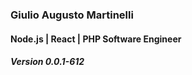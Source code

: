 
### Giulio Augusto Martinelli
#### Node.js | React | PHP Software Engineer
##### Version 0.0.1-612
